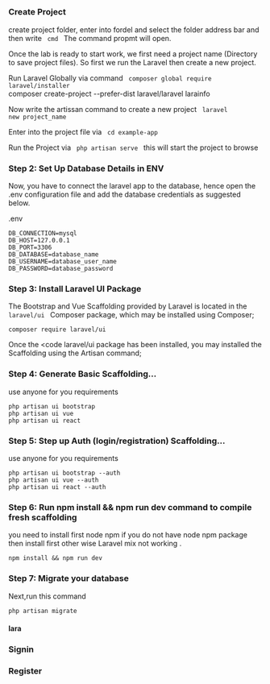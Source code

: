##

### Create Project
create project folder, enter into fordel and select the folder address bar and then write <code> cmd </code>  The command propmt will open.

Once the lab is ready to start work, we first need a project name (Directory to save project files). So first we run the Laravel then create a new project.

Run Laravel Globally via command <code> composer global require laravel/installer </code>  
composer create-project --prefer-dist laravel/laravel larainfo

Now write the artissan command to create a new project <code> laravel new project_name </code>

Enter into the project file via <code> cd example-app </code>

Run the Project via <code> php artisan serve </code> this will start the project to browse

### Step 2: Set Up Database Details in ENV
Now, you have to connect the laravel app to the database, hence open the .env configuration file and add the database credentials as suggested below.

.env

```
DB_CONNECTION=mysql
DB_HOST=127.0.0.1
DB_PORT=3306
DB_DATABASE=database_name
DB_USERNAME=database_user_name
DB_PASSWORD=database_password
```

### Step 3: Install Laravel UI Package
The Bootstrap and Vue Scaffolding provided by Laravel is located in the <code> laravel/ui </code> Composer package, which may be installed using Composer; 
```
composer require laravel/ui
```
Once the <code laravel/ui </code> package has been installed, you may installed the Scaffolding using the Artisan command;

### Step 4: Generate Basic Scaffolding...
use anyone for you requirements

```
php artisan ui bootstrap
php artisan ui vue
php artisan ui react
```


### Step 5: Step up Auth (login/registration) Scaffolding...
use anyone for you requirements

```
php artisan ui bootstrap --auth
php artisan ui vue --auth
php artisan ui react --auth
```

### Step 6: Run npm install && npm run dev command to compile fresh scaffolding
you need to install first node npm if you do not have node npm package then install first other wise Laravel mix not working .

```
npm install && npm run dev
```

### Step 7: Migrate your database
Next,run this command
```
php artisan migrate
```



#### lara

### Signin

### Register
